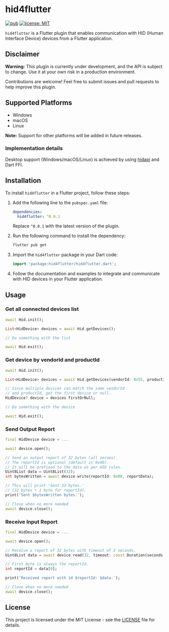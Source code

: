 # hid4flutter

[![pub](https://img.shields.io/badge/pub-0.0.1-blue)](https://pub.dev/packages/hid4flutter)
[![license: MIT](https://img.shields.io/badge/License-MIT-purple.svg)](https://opensource.org/licenses/MIT)

`hid4flutter` is a Flutter plugin that enables communication with HID (Human Interface Device) devices from a Flutter application. 

## Disclaimer

**Warning:** This plugin is currently under development, and the API is subject to change. Use it at your own risk in a production environment.

Contributions are welcome! Feel free to submit issues and pull requests to help improve this plugin.

## Supported Platforms

- Windows
- macOS
- Linux

**Note:** Support for other platforms will be added in future releases.

### Implementation details

Desktop support (Windows/macOS/Linux) is achieved by using [hidapi](https://github.com/libusb/hidapi) and Dart FFI.

## Installation

To install `hid4flutter` in a Flutter project, follow these steps:

1. Add the following line to the `pubspec.yaml` file:

    ```yaml
    dependencies:
      hid4flutter: ^0.0.1
    ```

    Replace `^0.0.1` with the latest version of the plugin.

2. Run the following command to install the dependency:

    ```bash
    flutter pub get
    ```

3. Import the `hid4flutter` package in your Dart code:

    ```dart
    import 'package:hid4flutter/hid4flutter.dart';
    ```

4. Follow the documentation and examples to integrate and communicate with HID devices in your Flutter application.

## Usage

### Get all connected devices list

```dart
await Hid.init();

List<HidDevice> devices = await Hid.getDevices();

// Do something with the list

await Hid.exit();
```

### Get device by vendorId and productId

```dart
await Hid.init();

List<HidDevice> devices = await Hid.getDevices(vendorId: 0x55, productId: 0x13);

// Since multiple devices can match the same vendorId 
// and productId, get the first device or null.
HidDevice? device = devices.firstOrNull;

// Do something with the device

await Hid.exit();
```

### Send Output Report

```dart
final HidDevice device = ...

await device.open();

// Send an output report of 32 bytes (all zeroes).
// The reportId is optional (default is 0x00).
// It will be prefixed to the data as per HID rules.
Uint8List data = Uint8List(32);
int bytesWritten = await device.write(reportId: 0x00, reportData);

// This will print 'Sent 33 bytes.' 
// (32 bytes + 1 byte for reportId).
print('Sent $bytesWritten bytes.');

// Close when no more needed
await device.close();
```

### Receive Input Report

```dart
final HidDevice device = ...

await device.open();

// Receive a report of 32 bytes with timeout of 2 seconds.
Uint8List data = await device.read(32, timeout: const Duration(seconds: 2));

// First byte is always the reportId.
int reportId = data[0];

print('Received report with id $reportId: $data.');

// Close when no more needed
await device.close();
```

## License

This project is licensed under the MIT License - see the [LICENSE](LICENSE) file for details.
